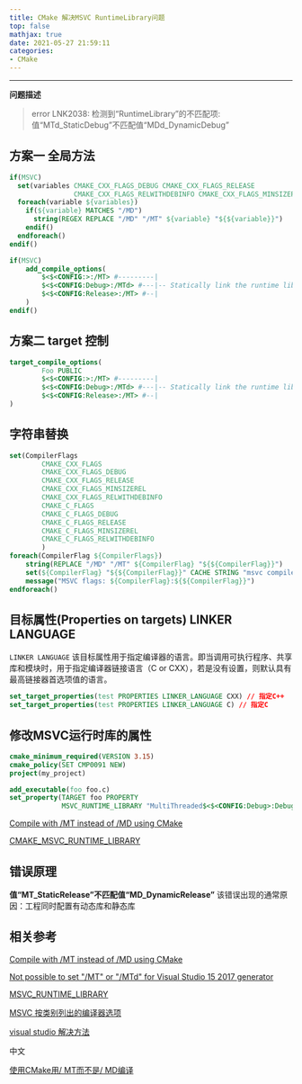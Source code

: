 ```yaml
---
title: CMake 解决MSVC RuntimeLibrary问题
top: false
mathjax: true
date: 2021-05-27 21:59:11
categories:
- CMake
---
```


-----

**问题描述**

> error LNK2038: 检测到“RuntimeLibrary”的不匹配项: 值“MTd_StaticDebug”不匹配值“MDd_DynamicDebug”
>

## 方案一 全局方法

```cmake
if(MSVC)
  set(variables CMAKE_CXX_FLAGS_DEBUG CMAKE_CXX_FLAGS_RELEASE
                CMAKE_CXX_FLAGS_RELWITHDEBINFO CMAKE_CXX_FLAGS_MINSIZEREL)
  foreach(variable ${variables})
    if(${variable} MATCHES "/MD")
      string(REGEX REPLACE "/MD" "/MT" ${variable} "${${variable}}")
    endif()
  endforeach()
endif()
```



```cmake
if(MSVC)
    add_compile_options(
        $<$<CONFIG:>:/MT> #---------|
        $<$<CONFIG:Debug>:/MTd> #---|-- Statically link the runtime libraries
        $<$<CONFIG:Release>:/MT> #--|
    )
endif()
```



## 方案二 target 控制

```cmake
target_compile_options(
		Foo PUBLIC
        $<$<CONFIG:>:/MT> #---------|
        $<$<CONFIG:Debug>:/MTd> #---|-- Statically link the runtime libraries
        $<$<CONFIG:Release>:/MT> #--|
)
```



## 字符串替换

```cmake
set(CompilerFlags
        CMAKE_CXX_FLAGS
        CMAKE_CXX_FLAGS_DEBUG
        CMAKE_CXX_FLAGS_RELEASE
        CMAKE_CXX_FLAGS_MINSIZEREL
        CMAKE_CXX_FLAGS_RELWITHDEBINFO
        CMAKE_C_FLAGS
        CMAKE_C_FLAGS_DEBUG
        CMAKE_C_FLAGS_RELEASE
        CMAKE_C_FLAGS_MINSIZEREL
        CMAKE_C_FLAGS_RELWITHDEBINFO
        )
foreach(CompilerFlag ${CompilerFlags})
    string(REPLACE "/MD" "/MT" ${CompilerFlag} "${${CompilerFlag}}")
    set(${CompilerFlag} "${${CompilerFlag}}" CACHE STRING "msvc compiler flags" FORCE)
    message("MSVC flags: ${CompilerFlag}:${${CompilerFlag}}")
endforeach()
```



## 目标属性(Properties on targets) LINKER LANGUAGE

`LINKER LANGUAGE`
该目标属性用于指定编译器的语言。即当调用可执行程序、共享库和模块时，用于指定编译器链接语言（C or CXX），若是没有设置，则默认具有最高链接器首选项值的语言。

```cmake
set_target_properties(test PROPERTIES LINKER_LANGUAGE CXX) // 指定C++
set_target_properties(test PROPERTIES LINKER_LANGUAGE C) // 指定C
```



## 修改MSVC运行时库的属性

```cmake
cmake_minimum_required(VERSION 3.15)
cmake_policy(SET CMP0091 NEW)
project(my_project)

add_executable(foo foo.c)
set_property(TARGET foo PROPERTY
             MSVC_RUNTIME_LIBRARY "MultiThreaded$<$<CONFIG:Debug>:Debug>")
```

[Compile with /MT instead of /MD using CMake](https://stackoverflow.com/questions/14172856/compile-with-mt-instead-of-md-using-cmake)

[CMAKE_MSVC_RUNTIME_LIBRARY](https://cmake.org/cmake/help/latest/variable/CMAKE_MSVC_RUNTIME_LIBRARY.html#variable:CMAKE_MSVC_RUNTIME_LIBRARY)

## 错误原理

**值“MT_StaticRelease”不匹配值“MD_DynamicRelease”** 该错误出现的通常原因：工程同时配置有动态库和静态库

## 相关参考

[Compile with /MT instead of /MD using CMake](https://stackoverflow.com/questions/14172856/compile-with-mt-instead-of-md-using-cmake)

[Not possible to set "/MT" or "/MTd" for Visual Studio 15 2017 generator](https://gitlab.kitware.com/cmake/cmake/-/issues/18390)

[MSVC_RUNTIME_LIBRARY](https://cmake.org/cmake/help/latest/prop_tgt/MSVC_RUNTIME_LIBRARY.html#msvc-runtime-library)

[MSVC 按类别列出的编译器选项](https://docs.microsoft.com/zh-cn/cpp/build/reference/compiler-options-listed-by-category?view=msvc-160)

[visual  studio 解决方法](https://pianshen.com/article/6231589124/)

中文

[使用CMake用/ MT而不是/ MD编译](https://stackoom.com/question/xT0S/使用CMake用-MT而不是-MD编译)